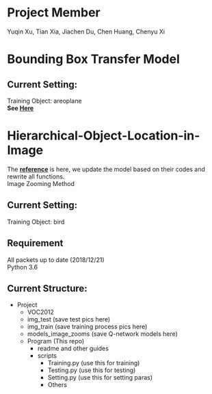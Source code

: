 # Project Member
Yuqin Xu, Tian Xia, Jiachen Du, Chen Huang, Chenyu Xi

# Bounding Box Transfer Model
## Current Setting:
Training Object: areoplane<br/>
**See <a href="https://github.com/XiplusChenyu/Object-Location-DQN/tree/master/Bounding%20Box%20Transfer%20Model-another%20model">Here</a>**


# Hierarchical-Object-Location-in-Image
The <a href="https://imatge-upc.github.io/detection-2016-nipsws/">**reference**</a> is here, we update the model based on their codes and rewrite all functions.<br/>
Image Zooming Method<br/>

## Current Setting:
Training Object: bird
## Requirement
All packets up to date (2018/12/21)</br>
Python 3.6
## Current Structure:
- Project
  - VOC2012
  - img_test (save test pics here)
  - img_train (save training process pics here)
  - models_image_zooms (save Q-network models here)
  - Program (This repo)
    - readme and other guides
    - scripts
      - Training.py (use this for training)
      - Testing.py (use this for testing)
      - Setting.py (use this for setting paras)
      - Others

